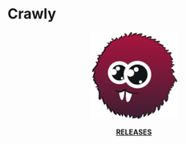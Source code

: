 # Crawly

<p align="center">
    <img src="Resources/logo_crawly_bold.png" alt="Logo Crawly" width="175" style="text-align:center;">
</p>

<p align="center">
    <b><a href="https://github.com/Frixs/Crawly/releases">RELEASES</a></b>
</p>
